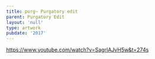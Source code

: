 ```yaml
---
title: purg~ Purgatory edit
parent: Purgatory Edit
layout: 'null'
type: artwork
pubdate: '2017'
---
```

<https://www.youtube.com/watch?v=SagrIAJvH5w&t=274s>

![]()
